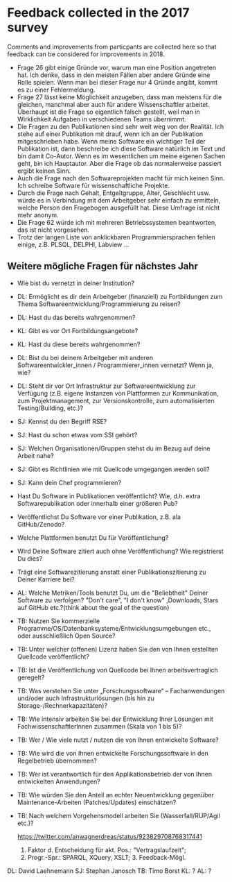 # Feedback collected in the 2017 survey

Comments and improvements from particpants are collected here so that feedback can be considered for improvements in 2018.

* Frage 26 gibt einige Gründe vor, warum man eine Position angetreten hat. Ich denke, dass in den meisten Fällen aber andere Gründe eine Rolle spielen. Wenn man bei dieser Frage nur 4 Gründe angibt, kommt es zu einer Fehlermeldung.
* Frage 27 lässt keine Möglichkeit anzugeben, dass man meistens für die gleichen, manchmal aber auch für andere Wissenschaftler arbeitet. Überhaupt ist die Frage so eigentlich falsch gestellt, weil man in Wirklichkeit Aufgaben in verschiedenen Teams übernimmt.
* Die Fragen zu den Publikationen sind sehr weit weg von der Realität. Ich stehe auf einer Publikation mit drauf, wenn ich an der Publikation mitgeschrieben habe. Wenn meine Software ein wichtiger Teil der Publikation ist, dann beschreibe ich diese Software natürlich im Text und bin damit Co-Autor. Wenn es im wesentlichen um meine eigenen Sachen geht, bin ich Hauptautor. Aber die Frage ob das normalerweise passiert ergibt keinen Sinn.
* Auch die Frage nach den Softwareprojekten macht für mich keinen Sinn. Ich schreibe Software für wissenschaftliche Projekte.
* Durch die Frage nach Gehalt, Entgeltgruppe, Alter, Geschlecht usw. würde es in Verbindung mit dem Arbeitgeber sehr einfach zu ermitteln, welche Person den Fragebogen ausgefüllt hat. Diese Umfrage ist nicht mehr anonym.
* Die Frage 62 würde ich mit mehreren Betriebssystemen beantworten, das ist nicht vorgesehen.
* Trotz der langen Liste von anklickbaren Programmiersprachen fehlen einige, z.B. PLSQL, DELPHI, Labview ...


## Weitere mögliche Fragen für nächstes Jahr
  
* Wie bist du vernetzt in deiner Institution?
* DL: Ermöglicht es dir dein Arbeitgeber (finanziell) zu Fortbildungen zum Thema Softwareentwicklung/Programmierung zu reisen? 
* DL: Hast du das bereits wahrgenommen?
* KL: Gibt es vor Ort Fortbildungsangebote?
* KL: Hast du diese bereits wahrgenommen?
* DL: Bist du bei deinem Arbeitgeber mit anderen Softwareentwickler_innen / Programmierer_innen vernetzt? Wenn ja, wie?
* DL: Steht dir vor Ort Infrastruktur zur Softwareentwicklung zur Verfügung (z.B. eigene Instanzen von Plattformen zur Kommunikation, zum Projektmanagement, zur Versionskontrolle, zum automatisierten Testing/Building, etc.)?
* SJ: Kennst du den Begriff RSE?
* SJ: Hast du schon etwas vom SSI gehört?
* SJ: Welchen Organisationen/Gruppen stehst du im Bezug auf deine Arbeit nahe?
* SJ: Gibt es Richtlinien wie mit Quellcode umgegangen werden soll?
* SJ: Kann dein Chef programmieren?
* Hast Du Software in Publikationen veröffentlicht? Wie, d.h. extra Softwarepublikation oder innerhalb einer größeren Pub?
* Veröffentlichst Du Software vor einer Publikation, z.B. ala GitHub/Zenodo?
* Welche Plattformen benutzt Du für Veröffentlichung?
* Wird Deine Software zitiert auch ohne Veröffentlichung? Wie registrierst Du dies?
* Trägt eine Softwarezitierung anstatt einer Publikationszitierung zu Deiner Karriere bei?
* AL: Welche Metriken/Tools benutzt Du, um die "Beliebtheit" Deiner Software zu verfolgen? "Don't care", "I don't know" ,Downloads, Stars auf GitHub etc.?(think about the goal of the question)
* TB: Nutzen Sie kommerzielle Programme/OS/Datenbanksysteme/Entwicklungsumgebungen etc., oder ausschließlich Open Source? 
* TB: Unter welcher (offenen) Lizenz haben Sie den von Ihnen erstellten Quellcode veröffentlicht? 
* TB: Ist die Veröffentlichung von Quellcode bei Ihnen arbeitsvertraglich geregelt? 
* TB: Was verstehen Sie unter „Forschungssoftware“ – Fachanwendungen und/oder auch Infrastrukturlösungen (bis hin zu Storage-/Rechnerkapazitäten)? 
* TB: Wie intensiv arbeiten Sie bei der Entwicklung Ihrer Lösungen mit FachwissenschaftlerInnen zusammen (Skala von 1 bis 5)? 
* TB: Wer / Wie viele nutzt / nutzen die von Ihnen entwickelte Software? 
* TB: Wie wird die von Ihnen entwickelte Forschungssoftware in den Regelbetrieb übernommen? 
* TB: Wer ist verantwortlich für den Applikationsbetrieb der von Ihnen entwickelten Anwendungen? 
* TB: Wie würden Sie den Anteil an echter Neuentwicklung gegenüber Maintenance-Arbeiten (Patches/Updates) einschätzen? 
* TB: Nach welchem Vorgehensmodell arbeiten Sie (Wasserfall/RUP/Agil etc.)?
  
  https://twitter.com/anwagnerdreas/status/923829708768317441
  1. Faktor d. Entscheidung für akt. Pos.: "Vertragslaufzeit"; 
  2. Progr.-Spr.: SPARQL, XQuery, XSLT; 3. Feedback-Mögl.
  

 DL: David Laehnemann
 SJ: Stephan Janosch
 TB: Timo Borst
 KL: ?
 AL: ?
 

